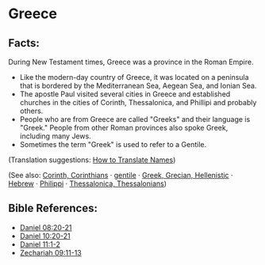 # Greece #

## Facts: ##

During New Testament times, Greece was a province in the Roman Empire.

* Like the modern-day country of Greece, it was located on a peninsula that is bordered by the Mediterranean Sea, Aegean Sea, and Ionian Sea.
* The apostle Paul visited several cities in Greece and established churches in the cities of Corinth, Thessalonica, and Phillipi and probably others.
* People who are from Greece are called "Greeks" and their language is "Greek." People from other Roman provinces also spoke Greek, including many Jews.
* Sometimes the term "Greek" is used to refer to a Gentile.

(Translation suggestions: [How to Translate Names](https://git.door43.org/Door43/en-ta-translate-vol1/src/master/content/translate_names.md))

(See also: [Corinth, Corinthians](../other/corinth.md) · [gentile](../other/gentile.md) · [Greek, Grecian, Hellenistic](../other/greek.md) · [Hebrew](../other/hebrew.md) · [Philippi](../other/philippi.md) · [Thessalonica, Thessalonians](../other/thessalonica.md))

## Bible References: ##

* [Daniel 08:20-21](https://door43.org/en/bible/notes/dan/08/20)
* [Daniel 10:20-21](https://door43.org/en/bible/notes/dan/10/20)
* [Daniel 11:1-2](https://door43.org/en/bible/notes/dan/11/01)
* [Zechariah 09:11-13](https://door43.org/en/bible/notes/zec/09/11)

